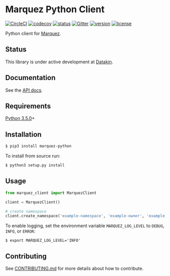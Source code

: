 # Marquez Python Client

[![CircleCI](https://circleci.com/gh/MarquezProject/marquez-python/tree/master.svg?style=shield)](https://circleci.com/gh/MarquezProject/marquez-python/tree/master)
[![codecov](https://codecov.io/gh/MarquezProject/marquez-python/branch/master/graph/badge.svg)](https://codecov.io/gh/MarquezProject/marquez-python/branch/master)
[![status](https://img.shields.io/badge/status-WIP-yellow.svg)](#status)
[![Gitter](https://badges.gitter.im/Join%20Chat.svg)](https://gitter.im/marquez-project/community)
[![version](https://img.shields.io/pypi/v/marquez-python.svg)](https://pypi.python.org/pypi/marquez-python)
[![license](https://img.shields.io/badge/license-Apache_2.0-blue.svg)](https://raw.githubusercontent.com/MarquezProject/marquez-python/master/LICENSE)

Python client for [Marquez](https://github.com/MarquezProject/marquez).

## Status

This library is under active development at [Datakin](http://datak.in/). 

## Documentation

See the [API docs](https://marquezproject.github.io/marquez/openapi.html).

## Requirements

[Python 3.5.0](https://www.python.org/downloads/)+

## Installation

```bash
$ pip3 install marquez-python
```

To install from source run:

```bash
$ python3 setup.py install
```

## Usage

```python
from marquez_client import MarquezClient

client = MarquezClient()

# create namespace
client.create_namespace('example-namespace', 'example-owner', 'example description')
```

To enable logging, set the environment variable `MARQUEZ_LOG_LEVEL` to `DEBUG`, `INFO`, or `ERROR`:

```
$ export MARQUEZ_LOG_LEVEL='INFO'
```
## Contributing

See [CONTRIBUTING.md](https://github.com/MarquezProject/marquez-python/blob/master/CONTRIBUTING.md) for more details about how to contribute.
